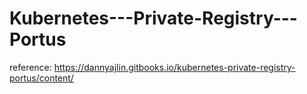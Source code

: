 # Kubernetes---Private-Registry---Portus
reference: https://dannyajlin.gitbooks.io/kubernetes-private-registry-portus/content/
